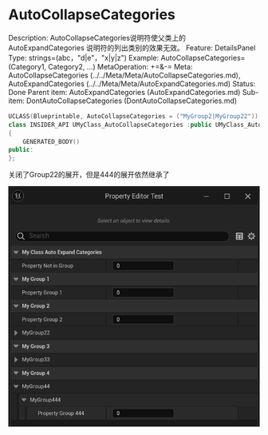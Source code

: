 # AutoCollapseCategories

Description: AutoCollapseCategories说明符使父类上的 AutoExpandCategories 说明符的列出类别的效果无效。
Feature: DetailsPanel
Type: strings=(abc，"d|e"，"x|y|z")
Example: AutoCollapseCategories=(Category1, Category2, ...)
MetaOperation: +=&-=
Meta: AutoCollapseCategories (../../Meta/Meta/AutoCollapseCategories.md), AutoExpandCategories (../../Meta/Meta/AutoExpandCategories.md)
Status: Done
Parent item: AutoExpandCategories (AutoExpandCategories.md)
Sub-item: DontAutoCollapseCategories (DontAutoCollapseCategories.md)

```cpp
UCLASS(Blueprintable, AutoCollapseCategories = ("MyGroup2|MyGroup22"))
class INSIDER_API UMyClass_AutoCollapseCategories :public UMyClass_AutoExpandCategories
{
	GENERATED_BODY()
public:
};
```

关闭了Group22的展开，但是444的展开依然继承了

![Untitled](AutoCollapseCategories/Untitled.png)
